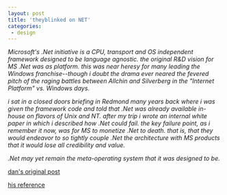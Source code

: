 ```yaml
---
layout: post
title: 'theyblinked on NET'
categories:
 - design
---
```


<em>Microsoft's .Net initiative is a CPU, transport and OS independent framework designed to be language agnostic. the original R&D vision for MS .Net was as platform. this was near heresy for many leading the Windows franchise--though i doubt the drama ever neared the fevered pitch of the raging battles between Allchin and Silverberg in the "Internet Platform" vs. Windows days. 



i sat in a closed doors briefing in Redmond many years back where i was given the framework code and told that .Net was already available in-house on flavors of Unix and NT. after my trip i wrote an internal white paper in which i described how .Net could fail. the key failure point, as i remember it now, was for MS to monetize .Net to death. that is, that they would endeavor to so tightly couple .Net the architecture with MS products that it would lose all credibility and value. 



.Net may yet remain the meta-operating system that it was designed to be.</em>



<a href="http://www.theyblinked.com/blog/2003_01_12_theyblinked_archive.html#87401588">dan's original post</a>



<a href="http://www.looselycoupled.com/blog/2003_01_05_lc.htm#90166356">his reference</a>


